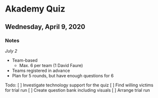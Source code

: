 # Akademy Quiz
## Wednesday, April 9, 2020

### Notes
*July 2*
- Team-based
  - Max. 6 per team (1 David Faure)
- Teams registered in advance
- Plan for 5 rounds, but have enough questions for 6

Todo:
[ ] Investigate technology support for the quiz
[ ] Find willing victims for trial run
[ ] Create question bank including visuals
[ ] Arrange trial run
